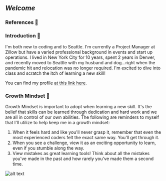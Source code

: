 ## _Welcome_

### References :closed_book:

### Introduction :wave:

I'm both new to coding and to Seattle. I'm currently a Project Manager at Zillow but have a varied professional background in events and start up operations. I lived in New York City for 10 years, spent 2 years in Denver, and recently moved to Seattle with my husband and dog...right when the pandemic hit and relocation was no longer required. I'm excited to dive into class and scratch the itch of learning a new skill! 

You can find my profile [at this link here](https://github.com/hmay1415).

### Growth Mindset :brain:

Growth Mindset is important to adopt when learning a new skill. It's the belief that skills can be learned through dedication and hard work and we are all in control of our own abilities. The following are reminders to myself that I'll utilize to help keep me in a growth mindset:

1. When it feels hard and like you'll never grasp it, remember that even the most experienced coders felt the exact same way. You'll get through it.
2. When you see a challenge, view it as an exciting opportunity to learn, even if you stumble along the way.
3. View mistakes as great learning tools! Think about all the mistakes you've made in the past and how rarely you've made them a second time. 

![alt text](https://edsurge.imgix.net/uploads/post/image/12467/mind_as_muscle-1565189295.jpg)


